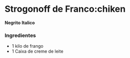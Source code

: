 # Strogonoff de Franco:chiken
**Negrito**
__Italico__

### Ingredientes
 - 1 kilo de frango
 - 1 Caixa de creme de leite